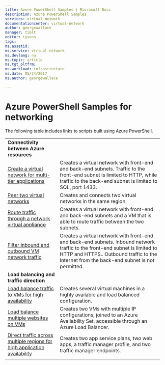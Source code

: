 ```yaml
---
title: Azure PowerShell Samples | Microsoft Docs
description: Azure PowerShell Samples
services: virtual-network
documentationcenter: virtual-network
author: georgewallace
manager: timlt
editor: tysonn
tags:
ms.assetid:
ms.service: virtual-network
ms.devlang: na
ms.topic: article
ms.tgt_pltfrm:
ms.workload: infrastructure
ms.date: 05/24/2017
ms.author: georgewallace

---
```

# Azure PowerShell Samples for networking

The following table includes links to scripts built using Azure PowerShell.


|                                                                                                                                                                                     |                                                                                                                                                                                                                           |
|-------------------------------------------------------------------------------------------------------------------------------------------------------------------------------------|---------------------------------------------------------------------------------------------------------------------------------------------------------------------------------------------------------------------------|
|                                                                <strong>Connectivity between Azure resources</strong>                                                                |                                                                                                                                                                                                                           |
|         [Create a virtual network for multi-tier applications](./scripts/virtual-network-powershell-sample-multi-tier-application.md?toc=%2fazure%2fnetworking%2ftoc.json)          |                   Creates a virtual network with front-end and back-end subnets. Traffic to the front-end subnet is limited to HTTP, while traffic to the back-end subnet is limited to SQL, port 1433.                   |
|                     [Peer two virtual networks](./scripts/virtual-network-powershell-sample-peer-two-virtual-networks.md?toc=%2fazure%2fnetworking%2ftoc.json)                      |                                                                               Creates and connects two virtual networks in the same region.                                                                               |
|         [Route traffic through a network virtual appliance](./scripts/virtual-network-powershell-sample-route-traffic-through-nva.md?toc=%2fazure%2fnetworking%2ftoc.json)          |                                               Creates a virtual network with front-end and back-end subnets and a VM that is able to route traffic between the two subnets.                                               |
|                [Filter inbound and outbound VM network traffic](./scripts/virtual-network-powershell-filter-network-traffic.md?toc=%2fazure%2fnetworking%2ftoc.json)                | Creates a virtual network with front-end and back-end subnets. Inbound network traffic to the front-end subnet is limited to HTTP and HTTPS.. Outbound traffic to the Internet from the back-end subnet is not permitted. |
|                                                                <strong>Load balancing and traffic direction</strong>                                                                |                                                                                                                                                                                                                           |
|                 [Load balance traffic to VMs for high availability](./scripts/load-balancer-windows-powershell-sample-nlb.md?toc=%2fazure%2fnetworking%2ftoc.json)                  |                                                                  Creates several virtual machines in a highly available and load balanced configuration.                                                                  |
|            [Load balance multiple websites on VMs](./scripts/load-balancer-windows-powershell-load-balance-multiple-websites-vm.md?toc=%2fazure%2fnetworking%2ftoc.json)            |                                             Creates two VMs with multiple IP configurations, joined to an Azure Availability Set, accessible through an Azure Load Balancer.                                              |
| [Direct traffic across multiple regions for high application availability](./scripts/traffic-manager-powershell-websites-high-availability.md?toc=%2fazure%2fnetworking%2ftoc.json) |                                                        Creates two app service plans, two web apps, a traffic manager profile, and two traffic manager endpoints.                                                         |
|                                                                                                                                                                                     |                                                                                                                                                                                                                           |

